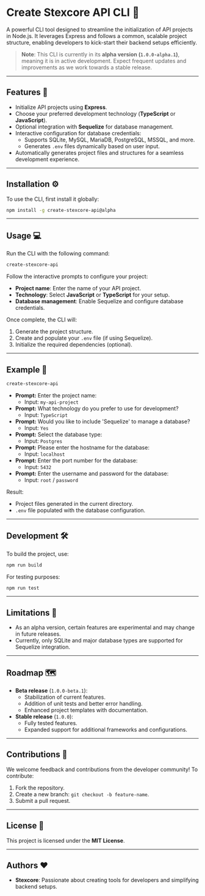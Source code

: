 
# Create Stexcore API CLI 🚀

A powerful CLI tool designed to streamline the initialization of API projects in Node.js. It leverages Express and follows a common, scalable project structure, enabling developers to kick-start their backend setups efficiently.

> **Note**: This CLI is currently in its **alpha version (`1.0.0-alpha.1`)**, meaning it is in active development. Expect frequent updates and improvements as we work towards a stable release.

---

## Features 🌟
- Initialize API projects using **Express**.
- Choose your preferred development technology (**TypeScript** or **JavaScript**).
- Optional integration with **Sequelize** for database management.
- Interactive configuration for database credentials:
  - Supports SQLite, MySQL, MariaDB, PostgreSQL, MSSQL, and more.
  - Generates `.env` files dynamically based on user input.
- Automatically generates project files and structures for a seamless development experience.

---

## Installation ⚙️
To use the CLI, first install it globally:
```bash
npm install -g create-stexcore-api@alpha
```

---

## Usage 💻

Run the CLI with the following command:
```bash
create-stexcore-api
```

Follow the interactive prompts to configure your project:
- **Project name**: Enter the name of your API project.
- **Technology**: Select **JavaScript** or **TypeScript** for your setup.
- **Database management**: Enable Sequelize and configure database credentials.

Once complete, the CLI will:
1. Generate the project structure.
2. Create and populate your `.env` file (if using Sequelize).
3. Initialize the required dependencies (optional).

---

## Example 🌱

```bash
create-stexcore-api
```

- **Prompt:** Enter the project name:
  - Input: `my-api-project`
- **Prompt:** What technology do you prefer to use for development?
  - Input: `TypeScript`
- **Prompt:** Would you like to include 'Sequelize' to manage a database?
  - Input: `Yes`
- **Prompt:** Select the database type:
  - Input: `Postgres`
- **Prompt:** Please enter the hostname for the database:
  - Input: `localhost`
- **Prompt:** Enter the port number for the database:
  - Input: `5432`
- **Prompt:** Enter the username and password for the database:
  - Input: `root` / `password`

Result:
- Project files generated in the current directory.
- `.env` file populated with the database configuration.

---

## Development 🛠️

To build the project, use:
```bash
npm run build
```

For testing purposes:
```bash
npm run test
```

---

## Limitations 🧪
- As an alpha version, certain features are experimental and may change in future releases.
- Currently, only SQLite and major database types are supported for Sequelize integration.

---

## Roadmap 🗺️
- **Beta release** (`1.0.0-beta.1`): 
  - Stabilization of current features.
  - Addition of unit tests and better error handling.
  - Enhanced project templates with documentation.
- **Stable release** (`1.0.0`): 
  - Fully tested features.
  - Expanded support for additional frameworks and configurations.

---

## Contributions 🤝
We welcome feedback and contributions from the developer community! To contribute:
1. Fork the repository.
2. Create a new branch: `git checkout -b feature-name`.
3. Submit a pull request.

---

## License 📜
This project is licensed under the **MIT License**.

---

## Authors ❤️
- **Stexcore**: Passionate about creating tools for developers and simplifying backend setups.